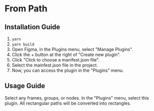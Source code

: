 # From Path

## Installation Guide

1. `yarn`
2. `yarn build`
3. Open Figma, in the Plugins menu, select "Manage Plugins".
4. Click the + button at the right of "Create new plugin".
5. Click "Click to choose a manifest.json file".
6. Select the mainfest.json file in the project.
7. Now, you can access the plugin in the "Plugins" menu.

## Usage Guide

Select any frames, groups, or nodes. In the "Plugins" menu, select this plugin.
All rectangular paths will be converted into rectangles.
